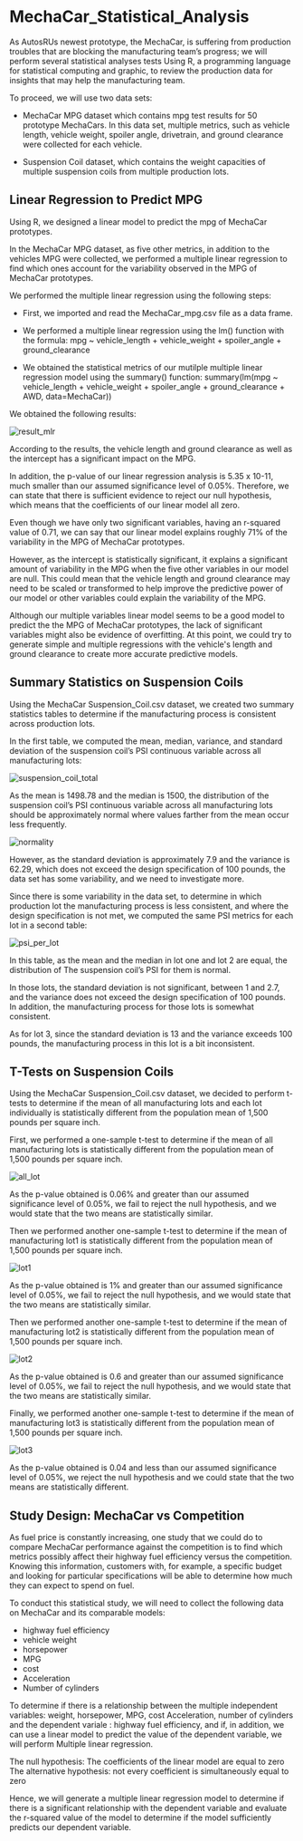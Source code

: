 # MechaCar_Statistical_Analysis

As AutosRUs newest prototype, the MechaCar, is suffering from production troubles 
that are blocking the manufacturing team’s progress; we will perform several statistical
analyses tests Using R, a programming language for statistical computing and graphic, 
to review the production data for insights that may help the manufacturing team.

To proceed, we will use two data sets:

* 	MechaCar MPG dataset which contains mpg test results for 50 prototype MechaCars. 
	In this data set, multiple metrics, such as vehicle length, vehicle weight, 
	spoiler angle, drivetrain, and ground clearance were collected for each vehicle.
	
	
*	Suspension Coil dataset, which contains  the weight capacities of multiple suspension 
	coils from multiple production lots.

	
## Linear Regression to Predict MPG

Using R, we designed a linear model to predict the mpg of MechaCar prototypes.

In the MechaCar MPG dataset, as five other metrics, in addition to the 
vehicles MPG were collected, we performed a multiple linear regression to find
which ones account for the variability observed in the MPG of MechaCar prototypes.

We performed the multiple linear regression using the following steps:

*	First, we imported and read the MechaCar_mpg.csv file as a data frame.

* 	We performed a multiple linear regression using the lm() function with the formula:
	mpg ~ vehicle_length + vehicle_weight + spoiler_angle + ground_clearance
	
* 	We obtained the statistical metrics of our mutilple multiple linear regression model
	using the summary() function:
	summary(lm(mpg ~ vehicle_length + vehicle_weight + spoiler_angle + ground_clearance + AWD, data=MechaCar))
	
We obtained the following results:

![result_mlr]()

According to the results, the vehicle length and ground clearance as well
as the intercept has a significant impact on the MPG. 

In addition, the p-value of our linear regression analysis is 5.35 x 10-11, much 
smaller than our assumed significance level of 0.05%. Therefore, we can state that there 
is sufficient evidence to reject our null hypothesis, which means that the coefficients of our linear 
model all zero.

Even though we have only two significant variables, having an r-squared value of 0.71,
we can say that our linear model explains roughly 71% of the variability in the MPG of MechaCar prototypes.

However, as the intercept is statistically significant, it explains a significant 
amount of variability in the MPG when the five other variables
in our model are null. This could mean that the vehicle length and ground clearance
may need to be scaled or transformed to help improve the predictive power of our model
or other variables could explain the variability of the MPG.

Although our multiple variables linear model seems to be a good model to predict the the MPG of MechaCar prototypes,
the lack of significant variables might also be evidence of overfitting. At this point,
we could try to generate simple and multiple regressions with the vehicle's length and ground
clearance to create more accurate predictive models.


## Summary Statistics on Suspension Coils

Using the MechaCar Suspension_Coil.csv dataset, we created two summary statistics tables to 
determine if the manufacturing process is consistent across production lots.

In the first table, we computed the mean, median, variance, and standard deviation of the 
suspension coil’s PSI continuous variable across all manufacturing lots:

![suspension_coil_total]()

As the mean is 1498.78 and the median is 1500, the distribution of the suspension coil’s PSI continuous variable 
across all manufacturing lots should be approximately normal where values farther from the mean occur less 
frequently. 

![normality]()

However, as the standard deviation is approximately 7.9 and the variance is 62.29, which does not exceed
the design specification of 100 pounds, the data set has some variability, and we need to investigate more.

Since there is some variability in the data set, to determine in which production lot the manufacturing process is
less consistent, and where the design specification is not met, we computed the same PSI metrics for each lot
in a second table:

![psi_per_lot]()

In this table, as the mean and the median in lot one and lot 2 are equal, the distribution of 
The suspension coil’s PSI for them is normal.

In those lots, the standard deviation is not significant, between 1 and 2.7, and the variance does not
exceed the design specification of 100 pounds. In addition, the manufacturing process for those lots is somewhat 
consistent.

As for lot 3, since the standard deviation is 13 and the variance exceeds 100 pounds, the manufacturing process in this 
lot is a bit inconsistent.


## T-Tests on Suspension Coils

Using the MechaCar Suspension_Coil.csv dataset, we decided to perform t-tests to determine if the mean of all 
manufacturing lots and each lot individually is statistically different from the population mean 
of 1,500 pounds per square inch.

First, we performed a one-sample t-test to determine if the mean of all manufacturing lots is 
statistically different from the population mean of 1,500 pounds per square inch.

![all_lot]()

As the p-value obtained is 0.06% and greater than our assumed significance level of 0.05%, we 
fail to reject the null hypothesis, and we would state that the two means are statistically similar.

Then we performed another one-sample t-test to determine if the mean of manufacturing lot1 is 
statistically different from the population mean of 1,500 pounds per square inch.

![lot1]()

As the p-value obtained is 1% and greater than our assumed significance level of 0.05%, we 
fail to reject the null hypothesis, and we would state that the two means are statistically similar.

Then we performed another one-sample t-test to determine if the mean of manufacturing lot2 is 
statistically different from the population mean of 1,500 pounds per square inch.

![lot2]()

As the p-value obtained is 0.6 and greater than our assumed significance level of 0.05%, we 
fail to reject the null hypothesis, and we would state that the two means are statistically similar.

Finally, we performed another one-sample t-test to determine if the mean of manufacturing lot3 is 
statistically different from the population mean of 1,500 pounds per square inch.

![lot3]()

As the p-value obtained is 0.04 and less than our assumed significance level of 0.05%, we 
reject the null hypothesis and we could state that the two means are statistically different.

## Study Design: MechaCar vs Competition

As fuel price is constantly increasing, one study that we could do to compare MechaCar 
performance against the competition is to find which metrics possibly affect their highway fuel efficiency
versus the competition. Knowing this information, customers with, for example, a specific budget 
and looking for particular specifications will be able to determine how much they can expect to spend on fuel.

To conduct this statistical study, we will need to collect the following data on MechaCar and its comparable models: 

* highway fuel efficiency
* vehicle weight
* horsepower
* MPG
* cost
* Acceleration
* Number of cylinders

To determine if there is a relationship between the multiple independent variables: weight, horsepower, MPG, cost 
Acceleration, number of cylinders and the dependent variale : highway fuel efficiency, and if, 
in addition, we can use a linear model to predict the value of the dependent variable,
we will perform Multiple linear regression.

The null hypothesis: The coefficients of the linear model are equal to zero
The alternative hypothesis: not every coefficient is simultaneously equal to zero

Hence, we will generate a multiple linear regression model to determine if there is a significant relationship 
with the dependent variable and evaluate the r-squared value of the model to determine if the model sufficiently 
predicts our dependent variable.





 
